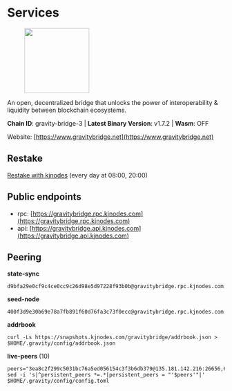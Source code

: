 # Services

<figure><img src="https://raw.githubusercontent.com/kj89/testnet_manuals/main/pingpub/logos/gravitybridge.png" width="150" alt=""><figcaption></figcaption></figure>

An open, decentralized bridge that unlocks the power of  interoperability & liquidity between blockchain ecosystems.

**Chain ID**: gravity-bridge-3 | **Latest Binary Version**: v1.7.2 | **Wasm**: OFF

Website: [https://www.gravitybridge.net](https://www.gravitybridge.net)

## Restake

[Restake with kjnodes](https://restake.app/gravitybridge/gravityvaloper1nw3uavthnjwsgrrjzav2wdg9m0pw7k4fc7hvlz) (every day at 08:00, 20:00)
## Public endpoints

* rpc: [https://gravitybridge.rpc.kjnodes.com](https://gravitybridge.rpc.kjnodes.com)
* api: [https://gravitybridge.api.kjnodes.com](https://gravitybridge.api.kjnodes.com)

## Peering

**state-sync**

```
d9bfa29e0cf9c4ce0cc9c26d98e5d97228f93b0b@gravitybridge.rpc.kjnodes.com:26656
```

**seed-node**

```
400f3d9e30b69e78a7fb891f60d76fa3c73f0ecc@gravitybridge.rpc.kjnodes.com:26659
```

**addrbook**
```
curl -Ls https://snapshots.kjnodes.com/gravitybridge/addrbook.json > $HOME/.gravity/config/addrbook.json
```

**live-peers** (10)
```
peers="3ea8c2f299c5031bc76a5ed056154c3f3b6db379@135.181.142.216:26656,6eb2a2e7bcd82aad56b6652a328c72f148f84935@194.147.58.224:26656,32ec6bad2b67212d2cde5e01554cd2d22940ce03@142.132.154.176:26656,ca4270ebed73b4d0982450aac16fe08860410fac@142.132.248.138:26626,5ad3fe86b1214e1f5c897d23a2863fb46bdfc1f7@185.16.38.165:14256,b2608e51a520866a91637ca3b354903bc5b46bfa@137.184.214.71:26656,d9bfa29e0cf9c4ce0cc9c26d98e5d97228f93b0b@65.109.88.38:26656,c189b7217b037e50b3456440963f91d027a4df5a@65.108.199.222:26656,f09419b93a9070a74ba7e9eb3803e49673a2fcd0@85.190.254.58:26656,cdb12d97706e295640e067c9424e8f24e01c131b@45.32.216.243:26656"
sed -i 's|^persistent_peers *=.*|persistent_peers = "'$peers'"|' $HOME/.gravity/config/config.toml
```
